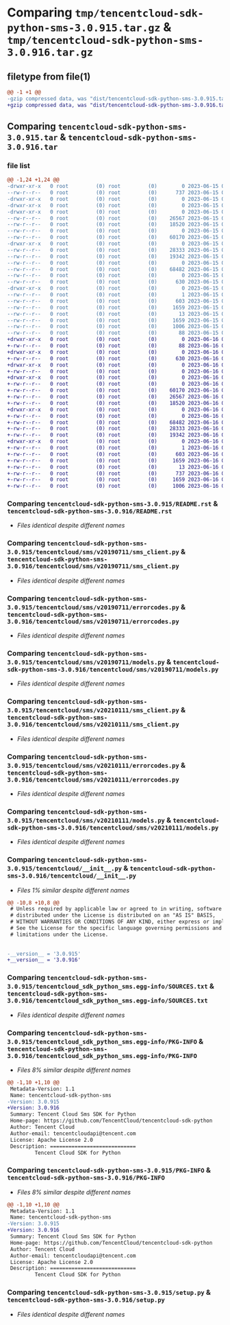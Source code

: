 # Comparing `tmp/tencentcloud-sdk-python-sms-3.0.915.tar.gz` & `tmp/tencentcloud-sdk-python-sms-3.0.916.tar.gz`

## filetype from file(1)

```diff
@@ -1 +1 @@
-gzip compressed data, was "dist/tencentcloud-sdk-python-sms-3.0.915.tar", last modified: Thu Jun 15 00:32:18 2023, max compression
+gzip compressed data, was "dist/tencentcloud-sdk-python-sms-3.0.916.tar", last modified: Fri Jun 16 00:40:13 2023, max compression
```

## Comparing `tencentcloud-sdk-python-sms-3.0.915.tar` & `tencentcloud-sdk-python-sms-3.0.916.tar`

### file list

```diff
@@ -1,24 +1,24 @@
-drwxr-xr-x   0 root         (0) root         (0)        0 2023-06-15 00:32:18.000000 tencentcloud-sdk-python-sms-3.0.915/
--rw-r--r--   0 root         (0) root         (0)      737 2023-06-15 00:32:18.000000 tencentcloud-sdk-python-sms-3.0.915/README.rst
-drwxr-xr-x   0 root         (0) root         (0)        0 2023-06-15 00:32:18.000000 tencentcloud-sdk-python-sms-3.0.915/tencentcloud/
-drwxr-xr-x   0 root         (0) root         (0)        0 2023-06-15 00:32:18.000000 tencentcloud-sdk-python-sms-3.0.915/tencentcloud/sms/
-drwxr-xr-x   0 root         (0) root         (0)        0 2023-06-15 00:32:18.000000 tencentcloud-sdk-python-sms-3.0.915/tencentcloud/sms/v20190711/
--rw-r--r--   0 root         (0) root         (0)    26567 2023-06-15 00:32:18.000000 tencentcloud-sdk-python-sms-3.0.915/tencentcloud/sms/v20190711/sms_client.py
--rw-r--r--   0 root         (0) root         (0)    18520 2023-06-15 00:32:18.000000 tencentcloud-sdk-python-sms-3.0.915/tencentcloud/sms/v20190711/errorcodes.py
--rw-r--r--   0 root         (0) root         (0)        0 2023-06-15 00:32:18.000000 tencentcloud-sdk-python-sms-3.0.915/tencentcloud/sms/v20190711/__init__.py
--rw-r--r--   0 root         (0) root         (0)    60170 2023-06-15 00:32:18.000000 tencentcloud-sdk-python-sms-3.0.915/tencentcloud/sms/v20190711/models.py
-drwxr-xr-x   0 root         (0) root         (0)        0 2023-06-15 00:32:18.000000 tencentcloud-sdk-python-sms-3.0.915/tencentcloud/sms/v20210111/
--rw-r--r--   0 root         (0) root         (0)    28333 2023-06-15 00:32:18.000000 tencentcloud-sdk-python-sms-3.0.915/tencentcloud/sms/v20210111/sms_client.py
--rw-r--r--   0 root         (0) root         (0)    19342 2023-06-15 00:32:18.000000 tencentcloud-sdk-python-sms-3.0.915/tencentcloud/sms/v20210111/errorcodes.py
--rw-r--r--   0 root         (0) root         (0)        0 2023-06-15 00:32:18.000000 tencentcloud-sdk-python-sms-3.0.915/tencentcloud/sms/v20210111/__init__.py
--rw-r--r--   0 root         (0) root         (0)    68482 2023-06-15 00:32:18.000000 tencentcloud-sdk-python-sms-3.0.915/tencentcloud/sms/v20210111/models.py
--rw-r--r--   0 root         (0) root         (0)        0 2023-06-15 00:32:18.000000 tencentcloud-sdk-python-sms-3.0.915/tencentcloud/sms/__init__.py
--rw-r--r--   0 root         (0) root         (0)      630 2023-06-15 00:32:18.000000 tencentcloud-sdk-python-sms-3.0.915/tencentcloud/__init__.py
-drwxr-xr-x   0 root         (0) root         (0)        0 2023-06-15 00:32:18.000000 tencentcloud-sdk-python-sms-3.0.915/tencentcloud_sdk_python_sms.egg-info/
--rw-r--r--   0 root         (0) root         (0)        1 2023-06-15 00:32:18.000000 tencentcloud-sdk-python-sms-3.0.915/tencentcloud_sdk_python_sms.egg-info/dependency_links.txt
--rw-r--r--   0 root         (0) root         (0)      603 2023-06-15 00:32:18.000000 tencentcloud-sdk-python-sms-3.0.915/tencentcloud_sdk_python_sms.egg-info/SOURCES.txt
--rw-r--r--   0 root         (0) root         (0)     1659 2023-06-15 00:32:18.000000 tencentcloud-sdk-python-sms-3.0.915/tencentcloud_sdk_python_sms.egg-info/PKG-INFO
--rw-r--r--   0 root         (0) root         (0)       13 2023-06-15 00:32:18.000000 tencentcloud-sdk-python-sms-3.0.915/tencentcloud_sdk_python_sms.egg-info/top_level.txt
--rw-r--r--   0 root         (0) root         (0)     1659 2023-06-15 00:32:18.000000 tencentcloud-sdk-python-sms-3.0.915/PKG-INFO
--rw-r--r--   0 root         (0) root         (0)     1006 2023-06-15 00:32:18.000000 tencentcloud-sdk-python-sms-3.0.915/setup.py
--rw-r--r--   0 root         (0) root         (0)       88 2023-06-15 00:32:18.000000 tencentcloud-sdk-python-sms-3.0.915/setup.cfg
+drwxr-xr-x   0 root         (0) root         (0)        0 2023-06-16 00:40:13.000000 tencentcloud-sdk-python-sms-3.0.916/
+-rw-r--r--   0 root         (0) root         (0)       88 2023-06-16 00:40:13.000000 tencentcloud-sdk-python-sms-3.0.916/setup.cfg
+drwxr-xr-x   0 root         (0) root         (0)        0 2023-06-16 00:40:13.000000 tencentcloud-sdk-python-sms-3.0.916/tencentcloud/
+-rw-r--r--   0 root         (0) root         (0)      630 2023-06-16 00:40:12.000000 tencentcloud-sdk-python-sms-3.0.916/tencentcloud/__init__.py
+drwxr-xr-x   0 root         (0) root         (0)        0 2023-06-16 00:40:13.000000 tencentcloud-sdk-python-sms-3.0.916/tencentcloud/sms/
+-rw-r--r--   0 root         (0) root         (0)        0 2023-06-16 00:40:12.000000 tencentcloud-sdk-python-sms-3.0.916/tencentcloud/sms/__init__.py
+drwxr-xr-x   0 root         (0) root         (0)        0 2023-06-16 00:40:13.000000 tencentcloud-sdk-python-sms-3.0.916/tencentcloud/sms/v20190711/
+-rw-r--r--   0 root         (0) root         (0)        0 2023-06-16 00:40:12.000000 tencentcloud-sdk-python-sms-3.0.916/tencentcloud/sms/v20190711/__init__.py
+-rw-r--r--   0 root         (0) root         (0)    60170 2023-06-16 00:40:12.000000 tencentcloud-sdk-python-sms-3.0.916/tencentcloud/sms/v20190711/models.py
+-rw-r--r--   0 root         (0) root         (0)    26567 2023-06-16 00:40:12.000000 tencentcloud-sdk-python-sms-3.0.916/tencentcloud/sms/v20190711/sms_client.py
+-rw-r--r--   0 root         (0) root         (0)    18520 2023-06-16 00:40:12.000000 tencentcloud-sdk-python-sms-3.0.916/tencentcloud/sms/v20190711/errorcodes.py
+drwxr-xr-x   0 root         (0) root         (0)        0 2023-06-16 00:40:13.000000 tencentcloud-sdk-python-sms-3.0.916/tencentcloud/sms/v20210111/
+-rw-r--r--   0 root         (0) root         (0)        0 2023-06-16 00:40:12.000000 tencentcloud-sdk-python-sms-3.0.916/tencentcloud/sms/v20210111/__init__.py
+-rw-r--r--   0 root         (0) root         (0)    68482 2023-06-16 00:40:12.000000 tencentcloud-sdk-python-sms-3.0.916/tencentcloud/sms/v20210111/models.py
+-rw-r--r--   0 root         (0) root         (0)    28333 2023-06-16 00:40:12.000000 tencentcloud-sdk-python-sms-3.0.916/tencentcloud/sms/v20210111/sms_client.py
+-rw-r--r--   0 root         (0) root         (0)    19342 2023-06-16 00:40:12.000000 tencentcloud-sdk-python-sms-3.0.916/tencentcloud/sms/v20210111/errorcodes.py
+drwxr-xr-x   0 root         (0) root         (0)        0 2023-06-16 00:40:13.000000 tencentcloud-sdk-python-sms-3.0.916/tencentcloud_sdk_python_sms.egg-info/
+-rw-r--r--   0 root         (0) root         (0)        1 2023-06-16 00:40:13.000000 tencentcloud-sdk-python-sms-3.0.916/tencentcloud_sdk_python_sms.egg-info/dependency_links.txt
+-rw-r--r--   0 root         (0) root         (0)      603 2023-06-16 00:40:13.000000 tencentcloud-sdk-python-sms-3.0.916/tencentcloud_sdk_python_sms.egg-info/SOURCES.txt
+-rw-r--r--   0 root         (0) root         (0)     1659 2023-06-16 00:40:13.000000 tencentcloud-sdk-python-sms-3.0.916/tencentcloud_sdk_python_sms.egg-info/PKG-INFO
+-rw-r--r--   0 root         (0) root         (0)       13 2023-06-16 00:40:13.000000 tencentcloud-sdk-python-sms-3.0.916/tencentcloud_sdk_python_sms.egg-info/top_level.txt
+-rw-r--r--   0 root         (0) root         (0)      737 2023-06-16 00:40:12.000000 tencentcloud-sdk-python-sms-3.0.916/README.rst
+-rw-r--r--   0 root         (0) root         (0)     1659 2023-06-16 00:40:13.000000 tencentcloud-sdk-python-sms-3.0.916/PKG-INFO
+-rw-r--r--   0 root         (0) root         (0)     1006 2023-06-16 00:40:12.000000 tencentcloud-sdk-python-sms-3.0.916/setup.py
```

### Comparing `tencentcloud-sdk-python-sms-3.0.915/README.rst` & `tencentcloud-sdk-python-sms-3.0.916/README.rst`

 * *Files identical despite different names*

### Comparing `tencentcloud-sdk-python-sms-3.0.915/tencentcloud/sms/v20190711/sms_client.py` & `tencentcloud-sdk-python-sms-3.0.916/tencentcloud/sms/v20190711/sms_client.py`

 * *Files identical despite different names*

### Comparing `tencentcloud-sdk-python-sms-3.0.915/tencentcloud/sms/v20190711/errorcodes.py` & `tencentcloud-sdk-python-sms-3.0.916/tencentcloud/sms/v20190711/errorcodes.py`

 * *Files identical despite different names*

### Comparing `tencentcloud-sdk-python-sms-3.0.915/tencentcloud/sms/v20190711/models.py` & `tencentcloud-sdk-python-sms-3.0.916/tencentcloud/sms/v20190711/models.py`

 * *Files identical despite different names*

### Comparing `tencentcloud-sdk-python-sms-3.0.915/tencentcloud/sms/v20210111/sms_client.py` & `tencentcloud-sdk-python-sms-3.0.916/tencentcloud/sms/v20210111/sms_client.py`

 * *Files identical despite different names*

### Comparing `tencentcloud-sdk-python-sms-3.0.915/tencentcloud/sms/v20210111/errorcodes.py` & `tencentcloud-sdk-python-sms-3.0.916/tencentcloud/sms/v20210111/errorcodes.py`

 * *Files identical despite different names*

### Comparing `tencentcloud-sdk-python-sms-3.0.915/tencentcloud/sms/v20210111/models.py` & `tencentcloud-sdk-python-sms-3.0.916/tencentcloud/sms/v20210111/models.py`

 * *Files identical despite different names*

### Comparing `tencentcloud-sdk-python-sms-3.0.915/tencentcloud/__init__.py` & `tencentcloud-sdk-python-sms-3.0.916/tencentcloud/__init__.py`

 * *Files 1% similar despite different names*

```diff
@@ -10,8 +10,8 @@
 # Unless required by applicable law or agreed to in writing, software
 # distributed under the License is distributed on an "AS IS" BASIS,
 # WITHOUT WARRANTIES OR CONDITIONS OF ANY KIND, either express or implied.
 # See the License for the specific language governing permissions and
 # limitations under the License.
 
 
-__version__ = '3.0.915'
+__version__ = '3.0.916'
```

### Comparing `tencentcloud-sdk-python-sms-3.0.915/tencentcloud_sdk_python_sms.egg-info/SOURCES.txt` & `tencentcloud-sdk-python-sms-3.0.916/tencentcloud_sdk_python_sms.egg-info/SOURCES.txt`

 * *Files identical despite different names*

### Comparing `tencentcloud-sdk-python-sms-3.0.915/tencentcloud_sdk_python_sms.egg-info/PKG-INFO` & `tencentcloud-sdk-python-sms-3.0.916/tencentcloud_sdk_python_sms.egg-info/PKG-INFO`

 * *Files 8% similar despite different names*

```diff
@@ -1,10 +1,10 @@
 Metadata-Version: 1.1
 Name: tencentcloud-sdk-python-sms
-Version: 3.0.915
+Version: 3.0.916
 Summary: Tencent Cloud Sms SDK for Python
 Home-page: https://github.com/TencentCloud/tencentcloud-sdk-python
 Author: Tencent Cloud
 Author-email: tencentcloudapi@tencent.com
 License: Apache License 2.0
 Description: ============================
         Tencent Cloud SDK for Python
```

### Comparing `tencentcloud-sdk-python-sms-3.0.915/PKG-INFO` & `tencentcloud-sdk-python-sms-3.0.916/PKG-INFO`

 * *Files 8% similar despite different names*

```diff
@@ -1,10 +1,10 @@
 Metadata-Version: 1.1
 Name: tencentcloud-sdk-python-sms
-Version: 3.0.915
+Version: 3.0.916
 Summary: Tencent Cloud Sms SDK for Python
 Home-page: https://github.com/TencentCloud/tencentcloud-sdk-python
 Author: Tencent Cloud
 Author-email: tencentcloudapi@tencent.com
 License: Apache License 2.0
 Description: ============================
         Tencent Cloud SDK for Python
```

### Comparing `tencentcloud-sdk-python-sms-3.0.915/setup.py` & `tencentcloud-sdk-python-sms-3.0.916/setup.py`

 * *Files identical despite different names*

